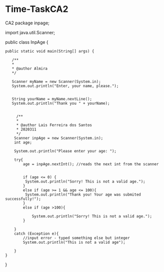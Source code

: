 # Time-TaskCA2
CA2
package inpage;

import java.util.Scanner;

public class InpAge {


    public static void main(String[] args) {
         
       /** 
       *
       * @author Almira
       */

       Scanner myName = new Scanner(System.in);
       System.out.println("Enter, your name, please.");

     
       String yourName = myName.nextLine();
       System.out.println("Thank you " + yourName);
         
         
         /**
         *
         * @author Lais Ferreira dos Santos
         * 2020311
         */
        Scanner inpAge = new Scanner(System.in);
        int age; 

        System.out.println("Please enter your age: ");

        try{
            age = inpAge.nextInt(); //reads the next int from the scanner


            if (age <= 0) {
             System.out.println("Sorry! This is not a valid age.");
            }
            else if (age >= 1 && age <= 100){
             System.out.println("Thank you! Your age was submited successfully!");
            }
            else if (age >100){

                System.out.println("Sorry! This is not a valid age.");
            }

        }
        catch (Exception e){
            //input error - typed something else but integer
            System.out.println("This is not a valid age");

        }
    }

}
